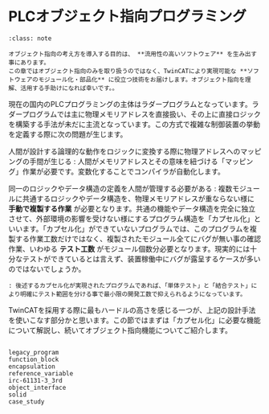 # PLCオブジェクト指向プログラミング

```{admonition} 目的
:class: note

オブジェクト指向の考え方を導入する目的は、 **流用性の高いソフトウェア** を生み出す事にあります。
この章ではオブジェクト指向のみを取り扱うのではなく、TwinCATにより実現可能な **ソフトウェアのモジュール化・部品化** に役立つ技術をお届けします。オブジェクト指向を理解、活用する手助けになれば幸いです。。 
```

現在の国内のPLCプログラミングの主体はラダープログラムとなっています。ラダープログラムでは主に物理メモリアドレスを直接扱い、その上に直接ロジックを構築する手法が未だに主流となっています。この方式で複雑な制御装置の挙動を定義する際に次の問題が生じます。

人間が設計する論理的な動作をロジックに変換する際に物理アドレスへのマッピングの手間が生じる
    : 人間がメモリアドレスとその意味を紐づける「マッピング」作業が必要です。変数化することでコンパイラが自動化します。

同一のロジックやデータ構造の定義を人間が管理する必要がある
    : 複数モジュールに共通するロジックやデータ構造を、物理メモリアドレスが重ならない様に **手動で複製する作業** が必要となります。共通の機能やデータ構造を完全に独立させて、外部環境の影響を受けない様にするプログラム構造を「カプセル化」といいます。「カプセル化」ができていないプログラムでは、このプログラムを複製する作業工数だけではなく、複製されたモジュール全てにバグが無い事の確認作業、いわゆる **テスト工数** がモジュール個数分必要となります。現実的には十分なテストができているとは言えず、装置稼働中にバグが露呈するケースが多いのではないでしょうか。
    
    : 後述するカプセル化が実現されたプログラムであれば、「単体テスト」と「結合テスト」により明確にテスト範囲を分ける事で最小限の開発工数で抑えられるようになっています。


TwinCATを採用する際に最もハードルの高さを感じる一つが、上記の設計手法を使いこなす部分かと思います。この節ではまずは「カプセル化」に必要な機能について解説し、続いてオブジェクト指向機能についてご紹介します。

```{toctree}

legacy_program
function_block
encapsulation
reference_variable
irc-61131-3_3rd
object_interface
solid
case_study
```